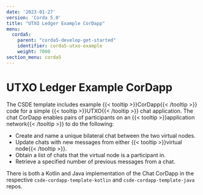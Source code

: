 ```yaml
---
date: '2023-01-27'
version: 'Corda 5.0'
title: "UTXO Ledger Example CorDapp"
menu:
  corda5:
    parent: "corda5-develop-get-started"
    identifier: corda5-utxo-example
    weight: 7000
section_menu: corda5
---
```

# UTXO Ledger Example CorDapp
The CSDE template includes example {{< tooltip >}}CorDapp{{< /tooltip >}} code for a simple {{< tooltip >}}UTXO{{< /tooltip >}} chat application. The chat CorDapp enables pairs of participants on an {{< tooltip >}}application network{{< /tooltip >}} to do the following:

* Create and name a unique bilateral chat between the two virtual nodes.
* Update chats with new messages from either {{< tooltip >}}virtual node{{< /tooltip >}}.
* Obtain a list of chats that the virtual node is a participant in.
* Retrieve a specified number of previous messages from a chat.

There is both a Kotlin and Java implementation of the Chat CorDapp in the respective `csde-cordapp-template-kotlin` and `csde-cordapp-template-java` repos.
